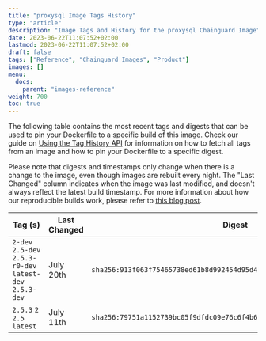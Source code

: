 ```yaml
---
title: "proxysql Image Tags History"
type: "article"
description: "Image Tags and History for the proxysql Chainguard Image"
date: 2023-06-22T11:07:52+02:00
lastmod: 2023-06-22T11:07:52+02:00
draft: false
tags: ["Reference", "Chainguard Images", "Product"]
images: []
menu:
  docs:
    parent: "images-reference"
weight: 700
toc: true
---
```


The following table contains the most recent tags and digests that can be used to pin your Dockerfile to a specific build of this image. Check our guide on [Using the Tag History API](/chainguard/chainguard-images/using-the-tag-history-api/) for information on how to fetch all tags from an image and how to pin your Dockerfile to a specific digest.

Please note that digests and timestamps only change when there is a change to the image, even though images are rebuilt every night. The "Last Changed" column indicates when the image was last modified, and doesn't always reflect the latest build timestamp. For more information about how our reproducible builds work, please refer to [this blog post](https://www.chainguard.dev/unchained/reproducing-chainguards-reproducible-image-builds).

| Tag (s)                                                    | Last Changed | Digest                                                                    |
|------------------------------------------------------------|--------------|---------------------------------------------------------------------------|
|  `2-dev` `2.5-dev` `2.5.3-r0-dev` `latest-dev` `2.5.3-dev` | July 20th    | `sha256:913f063f75465738ed61b8d992454d95d4bcc99b2ada4c5ed148ae41d06f80af` |
|  `2.5.3` `2` `2.5` `latest`                                | July 11th    | `sha256:79751a1152739bc05f9dfdc09e76c6f4b619ca1990c05ebdfebd4f45da9d64ac` |
